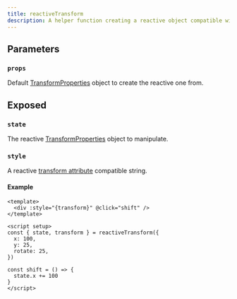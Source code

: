 ```yaml
---
title: reactiveTransform
description: A helper function creating a reactive object compatible with an HTML `style` attribute.
---
```


## Parameters

### `props`

Default [TransformProperties](https://github.com/vueuse/motion/tree/main/src/types/variants.ts#L21) object to create the reactive one from.

## Exposed

### `state`

The reactive [TransformProperties](https://github.com/vueuse/motion/tree/main/src/types/variants.ts#L21) object to manipulate.

### `style`

A reactive [transform attribute](https://developer.mozilla.org/en-US/Web/CSS/transform) compatible string.

#### Example

```vue
<template>
  <div :style="{transform}" @click="shift" />
</template>

<script setup>
const { state, transform } = reactiveTransform({
  x: 100,
  y: 25,
  rotate: 25,
})

const shift = () => {
  state.x += 100
}
</script>
```
